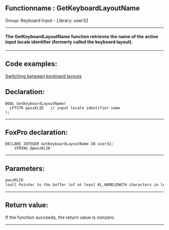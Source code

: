 <link rel="stylesheet" type="text/css" href="../../css/win32api.css">  
<link rel="stylesheet" href="https://cdnjs.cloudflare.com/ajax/libs/font-awesome/4.7.0/css/font-awesome.min.css">

## Functionname : GetKeyboardLayoutName
Group: Keyboard Input - Library: user32    
***  


#### The GetKeyboardLayoutName function retrieves the name of the active input locale identifier (formerly called the keyboard layout). 
***  


## Code examples:
[Switching between keyboard layouts](../../samples/sample_275.md)  

## Declaration:
```foxpro  
BOOL GetKeyboardLayoutName(
  LPTSTR pwszKLID   // input locale identifier name
);  
```  
***  


## FoxPro declaration:
```foxpro  
DECLARE INTEGER GetKeyboardLayoutName IN user32;
	STRING @pwszKLID  
```  
***  


## Parameters:
```txt  
pwszKLID
[out] Pointer to the buffer (of at least KL_NAMELENGTH characters in length) that receives the name of the input locale identifier  
```  
***  


## Return value:
If the function succeeds, the return value is nonzero.  
***  

